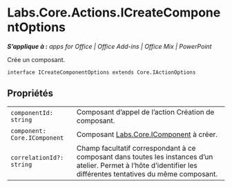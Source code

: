 
# Labs.Core.Actions.ICreateComponentOptions

 _**S’applique à :** apps for Office | Office Add-ins | Office Mix | PowerPoint_

Crée un composant.

```
interface ICreateComponentOptions extends Core.IActionOptions
```


## Propriétés


|||
|:-----|:-----|
| `componentId: string`|Composant d’appel de l’action Création de composant.|
| `component: Core.IComponent`|Composant [Labs.Core.IComponent](../../reference/office-mix/labs.core.icomponent.md) à créer.|
| `correlationId?: string`|Champ facultatif correspondant à ce composant dans toutes les instances d’un atelier. Permet à l’hôte d’identifier les différentes tentatives du même composant.|
